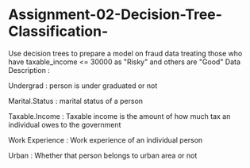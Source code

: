 # Assignment-02-Decision-Tree-Classification-
Use decision trees to prepare a model on fraud data  treating those who have taxable_income &lt;= 30000 as "Risky" and others are "Good"
Data Description :

Undergrad : person is under graduated or not

Marital.Status : marital status of a person

Taxable.Income : Taxable income is the amount of how much tax an individual owes to the government 

Work Experience : Work experience of an individual person

Urban : Whether that person belongs to urban area or not

